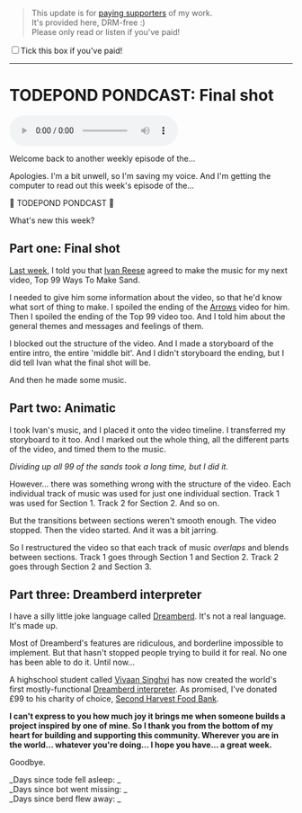 > This update is for [paying supporters](https://patreon.com/TodePond) of my work.<br>
> It's provided here, DRM-free :)<br>
> Please only read or listen if you've paid!

<input id="paid-checkbox" type="checkbox"><label for="paid-checkbox">Tick this box if you've paid!</label>

<script>
  const key = 'pondcast/paid'
  const paid = localStorage.getItem(key)
  const checkbox = document.getElementById('paid-checkbox')
  if (paid) {
    checkbox.checked = true
  }
  checkbox.addEventListener('change', () => {
    if (checkbox.checked) {
      localStorage.setItem(key, 'true')
    } else {
      localStorage.removeItem(key)
    }
  })
</script>

<hr>

# TODEPOND PONDCAST: Final shot

<audio controls>
  <source src="1.m4a" type="audio/x-m4a">
</audio>

Welcome back to another weekly episode of the...

Apologies. I'm a bit unwell, so I'm saving my voice. And I'm getting the computer to read out this week's episode of the...

🐸 TODEPOND PONDCAST 🐸

What's new this week?

## Part one: Final shot

[Last week](https://www.todepond.com/pondcast/vision-pro/), I told you that [Ivan Reese](https://ivanish.ca/) agreed to make the music for my next video, Top 99 Ways To Make Sand.

I needed to give him some information about the video, so that he'd know what sort of thing to make. I spoiled the ending of the [Arrows](https://www.youtube.com/watch?v=DNBKdU6XrLY) video for him. Then I spoiled the ending of the Top 99 video too. And I told him about the general themes and messages and feelings of them.

I blocked out the structure of the video. And I made a storyboard of the entire intro, the entire 'middle bit'. And I didn't storyboard the ending, but I did tell Ivan what the final shot will be.

And then he made some music.

## Part two: Animatic

I took Ivan's music, and I placed it onto the video timeline. I transferred my storyboard to it too. And I marked out the whole thing, all the different parts of the video, and timed them to the music.

_Dividing up all 99 of the sands took a long time, but I did it._

However... there was something wrong with the structure of the video. Each individual track of music was used for just one individual section. Track 1 was used for Section 1. Track 2 for Section 2. And so on.

But the transitions between sections weren't smooth enough. The video stopped. Then the video started. And it was a bit jarring.

So I restructured the video so that each track of music _overlaps_ and blends between sections. Track 1 goes through Section 1 and Section 2. Track 2 goes through Section 2 and Section 3.

## Part three: Dreamberd interpreter

I have a silly little joke language called [Dreamberd](https://github.com/TodePond/DreamBerd). It's not a real language. It's made up.

Most of Dreamberd's features are ridiculous, and borderline impossible to implement. But that hasn't stopped people trying to build it for real. No one has been able to do it. Until now...

A highschool student called [Vivaan Singhvi](https://vivaansinghvi07.github.io/) has now created the world's first mostly-functional [Dreamberd interpreter](https://github.com/vivaansinghvi07/dreamberd-interpreter). As promised, I've donated £99 to his charity of choice, [Second Harvest Food Bank](https://secondharvestetn.org/).

**I can't express to you how much joy it brings me when someone builds a project inspired by one of mine. So I thank you from the bottom of my heart for building and supporting this community. Wherever you are in the world... whatever you're doing... I hope you have... a great week.**

Goodbye.

_Days since tode fell asleep: _<br>
_Days since bot went missing: _<br>
_Days since berd flew away: _
